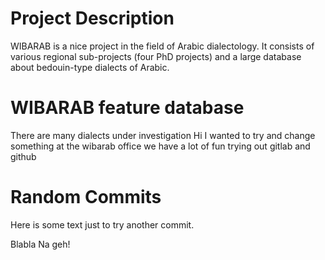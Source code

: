 # Project Description
WIBARAB is a nice project in the field of Arabic dialectology. It consists of various regional sub-projects (four PhD projects) and a large database about bedouin-type dialects of Arabic.
# WIBARAB feature database
There are many dialects under investigation 
Hi I wanted to try and change something
at the wibarab office we have a lot of fun trying out gitlab and github


# Random Commits
Here is some text just to try another commit.

Blabla
Na geh!

